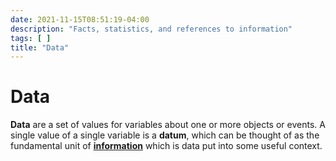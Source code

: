 ```yaml
---
date: 2021-11-15T08:51:19-04:00
description: "Facts, statistics, and references to information"
tags: [ ]
title: "Data"
---
```


# Data

**Data** are a set of values for variables about one or more objects or events. A single value of a single variable is a **datum**, which can be thought of as the fundamental unit of [**information**](information.md) which is data put into some useful context.
